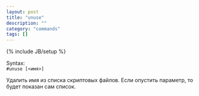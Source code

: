 ```yaml
---
layout: post
title: "unuse"
description: ""
category: "commands"
tags: []
---
```

{% include JB/setup %}

Syntax:  
`#unuse [<имя>]`

Удалить имя из списка скриптовых файлов. Если опустить параметр, то будет показан сам список.